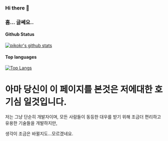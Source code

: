 ### Hi there 👋

<!--
**patrickmonster/patrickmonster** is a ✨ _special_ ✨ repository because its `README.md` (this file) appears on your GitHub profile.

Here are some ideas to get you started:

- 🔭 I’m currently working on ...
- 🌱 I’m currently learning ...
- 👯 I’m looking to collaborate on ...
- 🤔 I’m looking for help with ...
- 💬 Ask me about ...
- 📫 How to reach me: ...
- 😄 Pronouns: ...
- ⚡ Fun fact: ...
-->

### 흠... 글쎄요..

#### Github Status

[![pikokr's github stats](https://github-readme-stats.vercel.app/api?username=patrickmonster&bg_color=ffa745,fe869f,ef7ac8,a083ed,43aeff&title_color=fff&text_color=fff&show_icons=true&count_private=true)](https://github.com/patrickmonster)

#### Top languages

[![Top Langs](https://github-readme-stats.vercel.app/api/top-langs/?username=patrickmonster&layout=compact)](https://github.com/patrickmonster)


# 아마 당신이 이 페이지를 본것은 저에대한 호기심 일것입니다.
저는 그냥 단순히 개발자이며, 모든 사람들이 동등한 대우를 받기 위해
조금더 편리하고 유용한 기술들을 개발하지만,

생각이 조금은 바뀔지도...모르겠네요.
